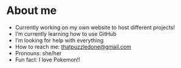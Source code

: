 # About me
<!--
**ThatPuzzledOne/ThatPuzzledOne** is a ✨ _special_ ✨ repository because its `README.md` (this file) appears on your GitHub profile.

Here are some ideas to get you started:
-->
- Currently working on my own website to host different projects!
- I’m currently learning how to use GitHub
- I’m looking for help with everything
- How to reach me: thatpuzzledone@gmail.com
-  Pronouns: she/her
- Fun fact: I love Pokemon!!

